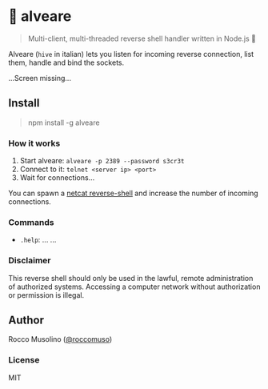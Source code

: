 # :honeybee: alveare

> Multi-client, multi-threaded reverse shell handler written in Node.js :honey_pot:

Alveare (`hive` in italian) lets you listen for incoming reverse connection, list them, handle and bind the sockets.

...Screen missing...

## Install

> npm install -g alveare

### How it works

1. Start alveare: `alveare -p 2389 --password s3cr3t`
2. Connect to it: `telnet <server ip> <port>`
3. Wait for connections...

You can spawn a [netcat reverse-shell](https://github.com/roccomuso/netcat#reverse-shell) and increase the number of incoming connections.

### Commands

- `.help`: ...
...

### Disclaimer

This reverse shell should only be used in the lawful, remote administration of authorized systems. Accessing a computer network without authorization or permission is illegal.

## Author

Rocco Musolino ([@roccomuso](https://twitter.com/roccomuso))

### License

MIT
